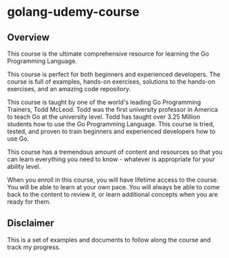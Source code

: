 # golang-udemy-course

## Overview

This course is the ultimate comprehensive resource for learning the Go Programming Language.

This course is perfect for both beginners and experienced developers. The course is full of examples, hands-on exercises, solutions to the hands-on exercises, and an amazing code repository.

This course is taught by one of the world's leading Go Programming Trainers, Todd McLeod. Todd was the first university professor in America to teach Go at the university level. Todd has taught over 3.25 Million students how to use the Go Programming Language. This course is tried, tested, and proven to train beginners and experienced developers how to use Go. 

This course has a tremendous amount of content and resources so that you can learn everything you need to know - whatever is appropriate for your ability level.

When you enroll in this course, you will have lifetime access to the course. You will be able to learn at your own pace. You will always be able to come back to the content to review it, or learn additional concepts when you are ready for them.

## Disclaimer

This is a set of examples and documents to follow along the course and track my progress.  